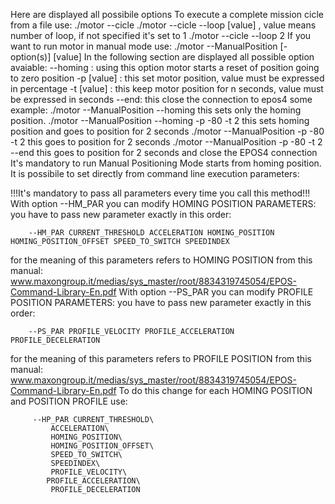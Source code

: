 Here are displayed all possibile options
To execute a complete mission cicle from a file use:
	 ./motor --cicle
	 ./motor --cicle --loop [value] , value means number of loop, if not specified it's set to 1
		 ./motor --cicle --loop 2
If you want to run motor in manual mode use:
	 ./motor --ManualPosition [-option(s)] [value]
In the following section are displayed all possible option avaiable:
		  --homing : using this option motor starts a reset of position going to zero position
		  -p [value] : this set motor position, value must be expressed in percentage
		  -t [value] : this keep motor position for n seconds, value must be expressed in seconds
		  --end: this close the connection to epos4
	 some example:
		./motor --ManualPosition --homing 	 this sets only the homing position.
		./motor --ManualPosition --homing -p -80 -t 2 	 this sets homing position and goes to position for 2 seconds
		./motor --ManualPosition -p -80 -t 2 	 this goes to position for 2 seconds
		./motor --ManualPosition -p -80 -t 2 --end	 this goes to position for 2 seconds and close the EPOS4 connection
It's mandatory to run Manual Positioning Mode starts from homing position. 
It is possibile to set directly from command line execution parameters:

!!!It's mandatory to pass all parameters every time you call this method!!!
With option --HM_PAR you can modify HOMING POSITION PARAMETERS:
 you have to pass new parameter exactly in this order:

		--HM_PAR CURRENT_THRESHOLD ACCELERATION HOMING_POSITION HOMING_POSITION_OFFSET SPEED_TO_SWITCH SPEEDINDEX


for the meaning of this parameters refers to HOMING POSITION from this manual:
 www.maxongroup.it/medias/sys_master/root/8834319745054/EPOS-Command-Library-En.pdf
With option --PS_PAR you can modify PROFILE POSITION PARAMETERS:
 you have to pass new parameter exactly in this order:

		--PS_PAR PROFILE_VELOCITY PROFILE_ACCELERATION PROFILE_DECELERATION


for the meaning of this parameters refers to PROFILE POSITION from this manual:
 www.maxongroup.it/medias/sys_master/root/8834319745054/EPOS-Command-Library-En.pdf
To do this change for each HOMING POSITION and POSITION PROFILE use:

		 --HP_PAR CURRENT_THRESHOLD\ 
			 ACCELERATION\ 
			 HOMING_POSITION\ 
			 HOMING_POSITION_OFFSET\ 
			 SPEED_TO_SWITCH\ 
			 SPEEDINDEX\ 
			 PROFILE_VELOCITY\ 
			PROFILE_ACCELERATION\ 
			 PROFILE_DECELERATION

